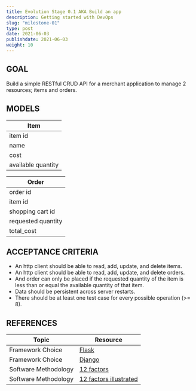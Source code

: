 ```yaml
---
title: Evolution Stage 0.1 AKA Build an app
description: Getting started with DevOps
slug: "milestone-01"
type: post
date: 2021-06-03
publishdate: 2021-06-03
weight: 10
---
```



## GOAL
Build a simple RESTful CRUD API for a merchant application to manage 2 resources; items and orders.

## MODELS
|Item|
|---|
|item id|
|name|
|cost|
|available quantity|

|Order|
|---|
|order id|
|item id|
|shopping cart id|
|requested quantity|
|total_cost|

## ACCEPTANCE CRITERIA
+ An http client should be able to read, add, update, and delete items.
+ An http client should be able to read, add, update, and delete orders.
+ And order can only be placed if the requested quantity of the item is less than or equal the available quantity of that item.
+ Data should be persistent across server restarts.
+ There should be at least one test case for every possible operation (>= 8).

## REFERENCES
| Topic |  Resource  |
| ----- | ---------- |
|Framework Choice|[Flask](https://flask.palletsprojects.com/en/2.0.x/installation/)|
|Framework Choice|[Django](https://docs.djangoproject.com/en/3.2/intro/tutorial01/)|
|Software Methodology|[12 factors](https://12factor.net/)|
|Software Methodology|[12 factors illustrated](https://www.redhat.com/architect/12-factor-app)|